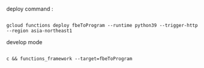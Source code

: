 deploy command :

```shell

gcloud functions deploy fbeToProgram --runtime python39 --trigger-http --region asia-northeast1

```

develop mode

```shell

c && functions_framework --target=fbeToProgram


```
